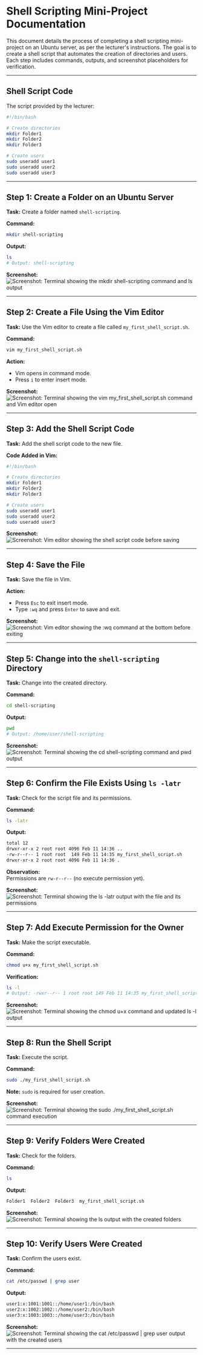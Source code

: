 # Shell Scripting Mini-Project Documentation

This document details the process of completing a shell scripting mini-project on an Ubuntu server, as per the lecturer's instructions. The goal is to create a shell script that automates the creation of directories and users. Each step includes commands, outputs, and screenshot placeholders for verification.

---

## Shell Script Code

The script provided by the lecturer:

```bash
#!/bin/bash

# Create directories
mkdir Folder1
mkdir Folder2
mkdir Folder3

# Create users
sudo useradd user1
sudo useradd user2
sudo useradd user3
```

---

## Step 1: Create a Folder on an Ubuntu Server

**Task:** Create a folder named `shell-scripting`.

**Command:**

```bash
mkdir shell-scripting
```

**Output:**

```bash
ls
# Output: shell-scripting
```

**Screenshot:**  
![Screenshot: Terminal showing the mkdir shell-scripting command and ls output](screenshots/step1.png)

---

## Step 2: Create a File Using the Vim Editor

**Task:** Use the Vim editor to create a file called `my_first_shell_script.sh`.

**Command:**

```bash
vim my_first_shell_script.sh
```

**Action:**

- Vim opens in command mode.
- Press `i` to enter insert mode.

**Screenshot:**  
![Screenshot: Terminal showing the vim my_first_shell_script.sh command and Vim editor open](screenshots/step2.png)

---

## Step 3: Add the Shell Script Code

**Task:** Add the shell script code to the new file.

**Code Added in Vim:**

```bash
#!/bin/bash

# Create directories
mkdir Folder1
mkdir Folder2
mkdir Folder3

# Create users
sudo useradd user1
sudo useradd user2
sudo useradd user3
```

**Screenshot:**  
![Screenshot: Vim editor showing the shell script code before saving](screenshots/step3.png)

---

## Step 4: Save the File

**Task:** Save the file in Vim.

**Action:**

- Press `Esc` to exit insert mode.
- Type `:wq` and press `Enter` to save and exit.

**Screenshot:**  
![Screenshot: Vim editor showing the :wq command at the bottom before exiting](screenshots/step4.png)

---

## Step 5: Change into the `shell-scripting` Directory

**Task:** Change into the created directory.

**Command:**

```bash
cd shell-scripting
```

**Output:**

```bash
pwd
# Output: /home/user/shell-scripting
```

**Screenshot:**  
![Screenshot: Terminal showing the cd shell-scripting command and pwd output](screenshots/step5.png)

---

## Step 6: Confirm the File Exists Using `ls -latr`

**Task:** Check for the script file and its permissions.

**Command:**

```bash
ls -latr
```

**Output:**

```bash
total 12
drwxr-xr-x 2 root root 4096 Feb 11 14:36 ..
-rw-r--r-- 1 root root  149 Feb 11 14:35 my_first_shell_script.sh
drwxr-xr-x 2 root root 4096 Feb 11 14:36 .
```

**Observation:**  
Permissions are `rw-r--r--` (no execute permission yet).

**Screenshot:**  
![Screenshot: Terminal showing the ls -latr output with the file and its permissions](screenshots/step6.png)

---

## Step 7: Add Execute Permission for the Owner

**Task:** Make the script executable.

**Command:**

```bash
chmod u+x my_first_shell_script.sh
```

**Verification:**

```bash
ls -l
# Output: -rwxr--r-- 1 root root 149 Feb 11 14:35 my_first_shell_script.sh
```

**Screenshot:**  
![Screenshot: Terminal showing the chmod u+x command and updated ls -l output](screenshots/step7.png)

---

## Step 8: Run the Shell Script

**Task:** Execute the script.

**Command:**

```bash
sudo ./my_first_shell_script.sh
```

**Note:** `sudo` is required for user creation.

**Screenshot:**  
![Screenshot: Terminal showing the sudo ./my_first_shell_script.sh command execution](screenshots/step8.png)

---

## Step 9: Verify Folders Were Created

**Task:** Check for the folders.

**Command:**

```bash
ls
```

**Output:**

```bash
Folder1  Folder2  Folder3  my_first_shell_script.sh
```

**Screenshot:**  
![Screenshot: Terminal showing the ls output with the created folders](screenshots/step9.png)

---

## Step 10: Verify Users Were Created

**Task:** Confirm the users exist.

**Command:**

```bash
cat /etc/passwd | grep user
```

**Output:**

```bash
user1:x:1001:1001::/home/user1:/bin/bash
user2:x:1002:1002::/home/user2:/bin/bash
user3:x:1003:1003::/home/user3:/bin/bash
```

**Screenshot:**  
![Screenshot: Terminal showing the cat /etc/passwd | grep user output with the created users](screenshots/step10.png)

---
